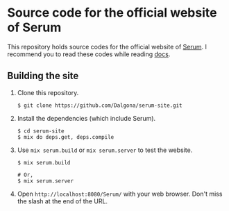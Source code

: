 # Source code for the official website of Serum

This repository holds source codes for the official website of
[Serum](http://dalgona.github.io/Serum). I recommend you to read these codes
while reading [docs](http://dalgona.github.io/Serum/docs/).

## Building the site

1. Clone this repository.

    ```
    $ git clone https://github.com/Dalgona/serum-site.git
    ```

2. Install the dependencies (which include Serum).

    ```
    $ cd serum-site
    $ mix do deps.get, deps.compile
    ```

3. Use `mix serum.build` or `mix serum.server` to test the website.

    ```
    $ mix serum.build

    # Or,
    $ mix serum.server
    ```

4. Open `http://localhost:8080/Serum/` with your web browser. Don't miss the
  slash at the end of the URL.

